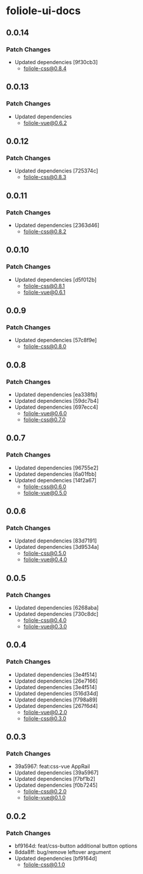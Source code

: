 # foliole-ui-docs

## 0.0.14

### Patch Changes

- Updated dependencies [9f30cb3]
  - foliole-css@0.8.4

## 0.0.13

### Patch Changes

- Updated dependencies
  - foliole-vue@0.6.2

## 0.0.12

### Patch Changes

- Updated dependencies [725374c]
  - foliole-css@0.8.3

## 0.0.11

### Patch Changes

- Updated dependencies [2363d46]
  - foliole-css@0.8.2

## 0.0.10

### Patch Changes

- Updated dependencies [d5f012b]
  - foliole-css@0.8.1
  - foliole-vue@0.6.1

## 0.0.9

### Patch Changes

- Updated dependencies [57c8f9e]
  - foliole-css@0.8.0

## 0.0.8

### Patch Changes

- Updated dependencies [ea338fb]
- Updated dependencies [59dc7b4]
- Updated dependencies [697ecc4]
  - foliole-vue@0.6.0
  - foliole-css@0.7.0

## 0.0.7

### Patch Changes

- Updated dependencies [96755e2]
- Updated dependencies [6a01fbb]
- Updated dependencies [14f2a67]
  - foliole-css@0.6.0
  - foliole-vue@0.5.0

## 0.0.6

### Patch Changes

- Updated dependencies [83d7191]
- Updated dependencies [3d9534a]
  - foliole-css@0.5.0
  - foliole-vue@0.4.0

## 0.0.5

### Patch Changes

- Updated dependencies [6268aba]
- Updated dependencies [730c8dc]
  - foliole-css@0.4.0
  - foliole-vue@0.3.0

## 0.0.4

### Patch Changes

- Updated dependencies [3e4f514]
- Updated dependencies [26e7166]
- Updated dependencies [3e4f514]
- Updated dependencies [516d34d]
- Updated dependencies [f798a89]
- Updated dependencies [267f6d4]
  - foliole-vue@0.2.0
  - foliole-css@0.3.0

## 0.0.3

### Patch Changes

- 39a5967: feat:css-vue AppRail
- Updated dependencies [39a5967]
- Updated dependencies [f7bf1b2]
- Updated dependencies [f0b7245]
  - foliole-css@0.2.0
  - foliole-vue@0.1.0

## 0.0.2

### Patch Changes

- bf9164d: feat/css-button additional button options
- 8dda8ff: bug/remove leftover argument
- Updated dependencies [bf9164d]
  - foliole-css@0.1.0
